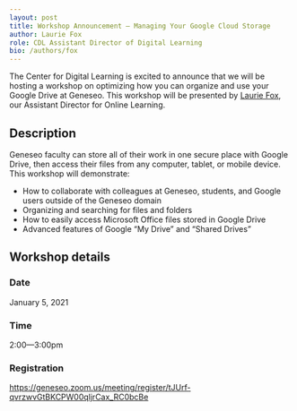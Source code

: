 ```yaml
---
layout: post
title: Workshop Announcement — Managing Your Google Cloud Storage
author: Laurie Fox
role: CDL Assistant Director of Digital Learning
bio: /authors/fox
---
```


The Center for Digital Learning is excited to announce that we will be hosting a workshop on optimizing how you can organize and use your Google Drive at Geneseo. This workshop will be presented by [Laurie Fox](https://www.geneseo.edu/cdl/leadership), our Assistant Director for Online Learning.

## Description

Geneseo faculty can store all of their work in one secure place with Google Drive, then access their files from any computer, tablet, or mobile device. This workshop will demonstrate:
- How to collaborate with colleagues at Geneseo, students, and Google users outside of the Geneseo domain
- Organizing and searching for files and folders
- How to easily access Microsoft Office files stored in Google Drive
- Advanced features of Google “My Drive” and “Shared Drives”

## Workshop details

### Date 
January 5, 2021

### Time
2:00—3:00pm

### Registration
https://geneseo.zoom.us/meeting/register/tJUrf-qvrzwvGtBKCPW00qljrCax_RC0bcBe


